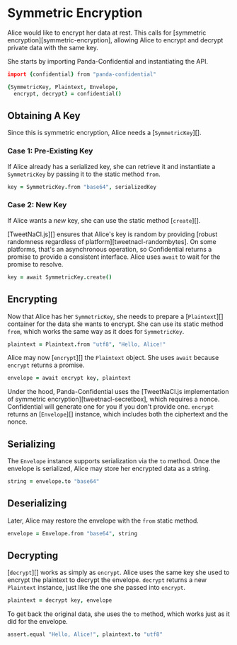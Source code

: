 # Symmetric Encryption

Alice would like to encrypt her data at rest.  This calls for [symmetric encryption][symmetric-encryption], allowing Alice to encrypt and decrypt private data with the same key.

She starts by importing Panda-Confidential and instantiating the API.

```coffeescript
import {confidential} from "panda-confidential"

{SymmetricKey, Plaintext, Envelope,
  encrypt, decrypt} = confidential()
```

## Obtaining A Key

Since this is symmetric encryption, Alice needs a [`SymmetricKey`][].

### Case 1: Pre-Existing Key

If Alice already has a serialized key, she can retrieve it and instantiate a `SymmetricKey` by passing it to the static method `from`.

```coffeescript
key = SymmetricKey.from "base64", serializedKey
```

### Case 2: New Key

If Alice wants a _new_ key, she can use the static method [`create`][].

[TweetNaCl.js][] ensures that Alice's key is random by providing [robust randomness regardless of platform][tweetnacl-randombytes]. On some platforms, that's an asynchronous operation, so Confidential returns a promise to provide a consistent interface. Alice uses `await` to wait for the promise to resolve.

```coffeescript
key = await SymmetricKey.create()
```

## Encrypting

Now that Alice has her `SymmetricKey`, she needs to prepare a [`Plaintext`][] container for the data she wants to encrypt. She can use its static method `from`, which works the same way as it does for `SymmetricKey`.

```coffeescript
plaintext = Plaintext.from "utf8", "Hello, Alice!"
```

Alice may now [`encrypt`][] the `Plaintext` object. She uses `await` because `encrypt` returns a promise.

```coffeescript
envelope = await encrypt key, plaintext
```

Under the hood, Panda-Confidential uses the [TweetNaCl.js implementation of symmetric encryption][tweetnacl-secretbox], which requires a nonce. Confidential will generate one for you if you don't provide one. `encrypt` returns an [`Envelope`][] instance, which includes both the ciphertext and the nonce.

## Serializing

The `Envelope` instance supports serialization via the `to` method. Once the envelope is serialized, Alice may store her encrypted data as a string.

```coffeescript
string = envelope.to "base64"  
```

## Deserializing

Later, Alice may restore the envelope with the `from` static method.

```coffeescript
envelope = Envelope.from "base64", string
```

## Decrypting

[`decrypt`][] works as simply as `encrypt`. Alice uses the same key she used to encrypt the plaintext to decrypt the envelope. `decrypt` returns a new `Plaintext` instance, just like the one she passed into `encrypt`.

```coffeescript
plaintext = decrypt key, envelope
```

To get back the original data, she uses the `to` method, which works just as it did for the envelope.

```coffeescript
assert.equal "Hello, Alice!", plaintext.to "utf8"
```
